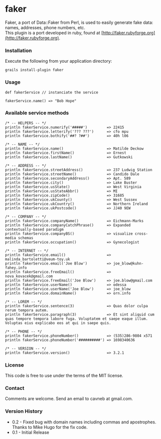 # faker

Faker, a port of Data::Faker from Perl, is used to easily generate fake data: names, addresses, phone numbers, etc.  
This plugin is a port developed in ruby, found at [http://faker.rubyforge.org](http://faker.rubyforge.org).

### Installation

Execute the following from your application directory:

    grails install-plugin faker

### Usage

    def fakerService // instanciate the service

    fakerService.name() => "Bob Hope"

### Available service methods

    /* -- HELPERS -- */
    println fakerService.numerify('#####')         => 22415
    println fakerService.letterify('??? ???')      => cfo mpu
    println fakerService.bothify('##? ?##')        => 40h l06
    
    /* -- NAME -- */
    println fakerService.name()                    => Matilde Deckow
    println fakerService.firstName()               => Ernest
    println fakerService.lastName()                => Gutkowski
    
    /* -- ADDRESS -- */
    println fakerService.streetAddress()           => 237 Ludwig Station
    println fakerService.streetName()              => Candido Dale
    println fakerService.secondaryAddress()        => Apt. 589
    println fakerService.city()                    => Lake Buster
    println fakerService.usState()                 => West Virginia
    println fakerService.usStateAbbr()             => MI
    println fakerService.zipCode()                 => 31685
    println fakerService.ukCounty()                => West Sussex
    println fakerService.ukCountry()               => Northern Ireland
    println fakerService.ukPostcode()              => JJ40 9EW
    
    /* -- COMPANY -- */
    println fakerService.companyName()             => Eichmann-Marks
    println fakerService.companyCatchPhrase()      => Expanded contextually-based paradigm
    println fakerService.companyBS()               => visualize cross-media schemas
    println fakerService.occupation()              => Gynecologist
    
    /* -- INTERNET -- */
    println fakerService.email()                   => malinda_bartoletti@veum-toy.uk
    println fakerService.email('Joe Blow')         => joe_blow@kuhn-fahey.info
    println fakerService.freeEmail()               => nova_kovacek@gmail.com
    println fakerService.freeEmail('Joe Blow')     => joe.blow@gmail.com
    println fakerService.userName()                => odessa
    println fakerService.userName('Joe Blow')      => joe_blow
    println fakerService.domainName()              => orn.info
    
    /* -- LOREM -- */
    println fakerService.sentence(3)               => Quas dolor culpa rerum tempora autem.
    println fakerService.paragraph(3)              => Et sint aliquid cum quas tempore tempora labore fuga. Voluptatem et saepe eaque illum. Voluptas eius explicabo eos at qui in saepe quis.
    
    /* -- PHONE -- */
    println fakerService.phoneNumber()             => (535)286-9804 x571
    println fakerService.phoneNumber('##########') => 1698340636
    
    /* -- VERSION -- */
    println fakerService.version()                 => 3.2.1

### License

This code is free to use under the terms of the MIT license.

### Contact

Comments are welcome. Send an email to cavneb at gmail.com.

### Version History

* 0.2 - Fixed bug with domain names including commas and apostrophes. Thanks to Mike Hugo for the fix code.
* 0.1 - Initial Release